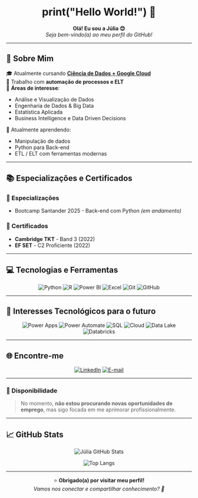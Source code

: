 <h1 align="center">print("Hello World!") 👋</h1>

<p align="center">
  <strong>Olá! Eu sou a Júlia 😊</strong><br>
  <em>Seja bem-vindo(a) ao meu perfil do GitHub!</em>
</p>

---

## 🧠 Sobre Mim

🎓 Atualmente cursando [**Ciência de Dados + Google Cloud**](https://cursos.cruzeirodosulvirtual.com.br/grad-ciencia-de-dados-powered-by-google-cloud-ead-com-aulas-ao-vivo-cruzeiro-do-sul-virtual/p)  
💼 Trabalho com **automação de processos e ELT**  
🧩 **Áreas de interesse**:
- Análise e Visualização de Dados  
- Engenharia de Dados & Big Data  
- Estatística Aplicada  
- Business Intelligence e Data Driven Decisions  

🌱 Atualmente aprendendo:
- Manipulação de dados  
- Python para Back-end  
- ETL / ELT com ferramentas modernas

---

## 📚 Especializações e Certificados

### 📌 Especializações
- Bootcamp Santander 2025 - Back-end com Python *(em andamento)*

### 🏅 Certificados
- **Cambridge TKT** - Band 3 (2022)  
- **EF SET** - C2 Proficiente (2022)

---

## 💻 Tecnologias e Ferramentas

<div align="center">

![Python](https://img.shields.io/badge/Python-3776AB?style=for-the-badge&logo=python&logoColor=white)
![R](https://img.shields.io/badge/R-276DC3?style=for-the-badge&logo=r&logoColor=white)
![Power BI](https://img.shields.io/badge/Power%20BI-F2C811?style=for-the-badge&logo=powerbi&logoColor=black)
![Excel](https://img.shields.io/badge/Excel-217346?style=for-the-badge&logo=microsoftexcel&logoColor=white)
![Git](https://img.shields.io/badge/Git-F05032?style=for-the-badge&logo=git&logoColor=white)
![GitHub](https://img.shields.io/badge/GitHub-181717?style=for-the-badge&logo=github&logoColor=white)

</div>

---

## 🧭 Interesses Tecnológicos para o futuro

<div align="center">

![Power Apps](https://img.shields.io/badge/Power%20Apps-9333EA?style=for-the-badge&logo=microsoftpowerapps&logoColor=white)
![Power Automate](https://img.shields.io/badge/Power%20Automate-0078D4?style=for-the-badge&logo=powerautomate&logoColor=white)
![SQL](https://img.shields.io/badge/SQL-4479A1?style=for-the-badge&logo=mysql&logoColor=white)
![Cloud](https://img.shields.io/badge/Cloud-008AD7?style=for-the-badge&logo=icloud&logoColor=white)
![Data Lake](https://img.shields.io/badge/Data%20Lake-0C234B?style=for-the-badge&logo=azuredevops&logoColor=white)
![Databricks](https://img.shields.io/badge/Databricks-E02020?style=for-the-badge&logo=databricks&logoColor=white)

</div>

---

## 🌐 Encontre-me

<div align="center">

[![LinkedIn](https://img.shields.io/badge/-LinkedIn-0A66C2?style=for-the-badge&logo=linkedin&logoColor=white)](https://www.linkedin.com/in/julia-batista-dos-santos)
[![E-mail](https://img.shields.io/badge/-E--mail-D14836?style=for-the-badge&logo=gmail&logoColor=white)](mailto:jbsantxs@gmail.com)

</div>

---

### 📌 Disponibilidade

> No momento, **não estou procurando novas oportunidades de emprego**, mas sigo focada em me aprimorar profissionalmente.

---

## 📈 GitHub Stats

<div align="center">

![Júlia GitHub Stats](https://github-readme-stats.vercel.app/api?username=jbsantxs&show_icons=true&theme=default&hide_border=false&count_private=true)

![Top Langs](https://github-readme-stats.vercel.app/api/top-langs/?username=jbsantxs&layout=compact&theme=default)

</div>

---

<p align="center">
  ⭐️ <strong>Obrigado(a) por visitar meu perfil!</strong><br>
  <em>Vamos nos conectar e compartilhar conhecimento? 🚀</em>
</p>